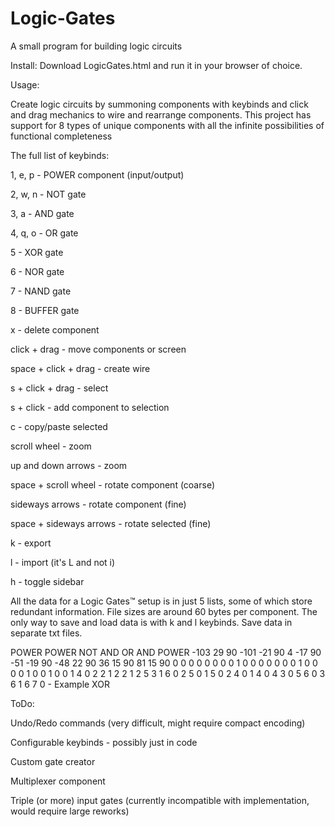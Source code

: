 # Logic-Gates
A small program for building logic circuits

Install: Download LogicGates.html and run it in your browser of choice.

Usage:

Create logic circuits by summoning components with keybinds and click and drag mechanics to wire and rearrange components.
This project has support for 8 types of unique components with all the infinite possibilities of functional completeness

The full list of keybinds:

1, e, p - POWER component (input/output)

2, w, n - NOT gate

3, a - AND gate

4, q, o - OR gate

5 - XOR gate

6 - NOR gate

7 - NAND gate

8 - BUFFER gate

x - delete component

click + drag - move components or screen

space + click + drag - create wire

s + click + drag - select

s + click - add component to selection

c - copy/paste selected

scroll wheel - zoom

up and down arrows - zoom

space + scroll wheel - rotate component (coarse)

sideways arrows - rotate component (fine)

space + sideways arrows - rotate selected (fine)

k - export

l - import (it's L and not i)

h - toggle sidebar


All the data for a Logic Gates™ setup is in just 5 lists, some of which store redundant information. File sizes are around 60 bytes per component. The only way to save and load data is with k and l keybinds. Save data in separate txt files.

POWER POWER NOT AND OR AND POWER -103 29 90 -101 -21 90 4 -17 90 -51 -19 90 -48 22 90 36 15 90 81 15 90 0 0 0 0 0 0 0 0 1 0 0 0 0 0 0 0 1 0 0 0 0 1 0 0 1 0 0 1 4 0 2 2 1 2 2 1 2 5 3 1 6 0 2 5 0 1 5 0 2 4 0 1 4 0 4 3 0 5 6 0 3 6 1 6 7 0 - Example XOR

ToDo:

Undo/Redo commands (very difficult, might require compact encoding)

Configurable keybinds - possibly just in code

Custom gate creator

Multiplexer component

Triple (or more) input gates (currently incompatible with implementation, would require large reworks)
